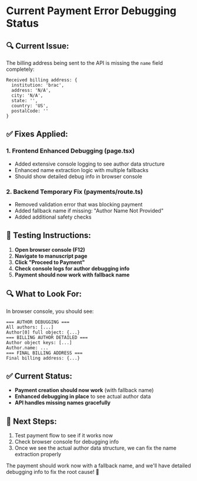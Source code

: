 # Current Payment Error Debugging Status

## 🔍 **Current Issue:**
The billing address being sent to the API is missing the `name` field completely:

```
Received billing address: {
  institution: 'brac',
  address: 'N/A',  
  city: 'N/A',
  state: '',
  country: 'US',
  postalCode: ''
}
```

## ✅ **Fixes Applied:**

### 1. **Frontend Enhanced Debugging (page.tsx)**
- Added extensive console logging to see author data structure
- Enhanced name extraction logic with multiple fallbacks
- Should show detailed debug info in browser console

### 2. **Backend Temporary Fix (payments/route.ts)**
- Removed validation error that was blocking payment
- Added fallback name if missing: "Author Name Not Provided"
- Added additional safety checks

## 🧪 **Testing Instructions:**

1. **Open browser console (F12)**
2. **Navigate to manuscript page**
3. **Click "Proceed to Payment"**
4. **Check console logs for author debugging info**
5. **Payment should now work with fallback name**

## 🔍 **What to Look For:**

In browser console, you should see:
```
=== AUTHOR DEBUGGING ===
All authors: [...]
Author[0] full object: {...}
=== BILLING AUTHOR DETAILED ===
Author object keys: [...]
Author.name: ...
=== FINAL BILLING ADDRESS ===
Final billing address: {...}
```

## ✅ **Current Status:**
- **Payment creation should now work** (with fallback name)
- **Enhanced debugging in place** to see actual author data
- **API handles missing names gracefully**

## 🔧 **Next Steps:**
1. Test payment flow to see if it works now
2. Check browser console for debugging info
3. Once we see the actual author data structure, we can fix the name extraction properly

The payment should work now with a fallback name, and we'll have detailed debugging info to fix the root cause! 🎉

